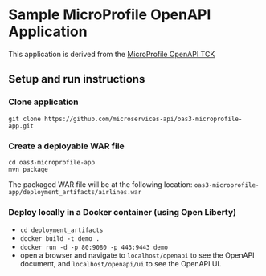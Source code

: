 # Sample MicroProfile OpenAPI Application

This application is derived from the [MicroProfile OpenAPI TCK](https://github.com/eclipse/microprofile-open-api/tree/master/tck)

## Setup and run instructions

### Clone application
```
git clone https://github.com/microservices-api/oas3-microprofile-app.git
```
### Create a deployable WAR file
```
cd oas3-microprofile-app
mvn package
```
The packaged WAR file will be at the following location: `oas3-microprofile-app/deployment_artifacts/airlines.war`

### Deploy locally in a Docker container (using Open Liberty)
* `cd deployment_artifacts`
* `docker build -t demo .`
* `docker run -d -p 80:9080 -p 443:9443 demo`
* open a browser and navigate to `localhost/openapi` to see the OpenAPI document, and `localhost/openapi/ui` to see the OpenAPI UI.

